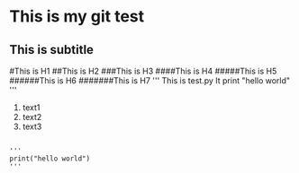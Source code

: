 This is my git test
===
This is subtitle
---
#This is H1
##This is H2
###This is H3
####This is H4
#####This is H5
######This is H6
#######This is H7
'''
This is test.py
It print "hello world"
'''
1. text1
2. text2
3. text3

<code>
'''
print("hello world")
'''
</code>